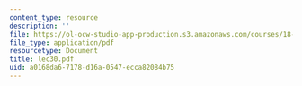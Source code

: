 ```yaml
---
content_type: resource
description: ''
file: https://ol-ocw-studio-app-production.s3.amazonaws.com/courses/18-034-honors-differential-equations-spring-2004/a0168da67178d16a0547ecca82084b75_lec30.pdf
file_type: application/pdf
resourcetype: Document
title: lec30.pdf
uid: a0168da6-7178-d16a-0547-ecca82084b75
---
```

